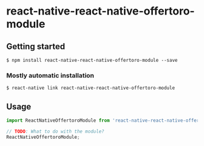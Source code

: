 # react-native-react-native-offertoro-module

## Getting started

`$ npm install react-native-react-native-offertoro-module --save`

### Mostly automatic installation

`$ react-native link react-native-react-native-offertoro-module`

## Usage
```javascript
import ReactNativeOffertoroModule from 'react-native-react-native-offertoro-module';

// TODO: What to do with the module?
ReactNativeOffertoroModule;
```
